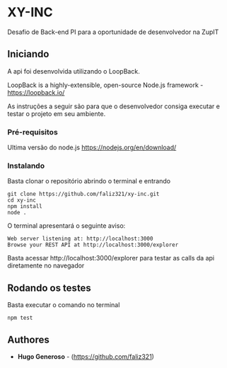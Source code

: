 # XY-INC

Desafio de Back-end PI para a oportunidade de desenvolvedor na ZupIT

## Iniciando
A api foi desenvolvida utilizando o LoopBack.

LoopBack is a highly-extensible, open-source Node.js framework - https://loopback.io/

As instruções a seguir são para que o desenvolvedor consiga executar e testar o projeto em seu ambiente.

### Pré-requisitos

Ultima versão do node.js
https://nodejs.org/en/download/

### Instalando

Basta clonar o repositório abrindo o terminal e entrando
```
git clone https://github.com/faliz321/xy-inc.git
cd xy-inc
npm install
node .
```
O terminal apresentará o seguinte aviso:
```
Web server listening at: http://localhost:3000          
Browse your REST API at http://localhost:3000/explorer  
```
Basta acessar http://localhost:3000/explorer para testar as calls da api diretamente no navegador
## Rodando os testes
Basta executar o comando no terminal
```
npm test
```
## Authores

* **Hugo Generoso** - (https://github.com/faliz321)
